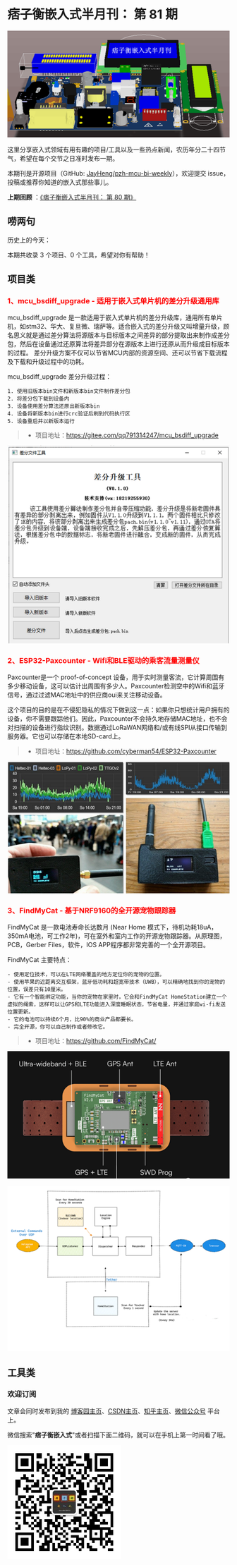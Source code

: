 # 痞子衡嵌入式半月刊： 第 81 期

![](https://raw.githubusercontent.com/JayHeng/pzh-mcu-bi-weekly/master/pics/pzh_mcu_bi_weekly.PNG)

这里分享嵌入式领域有用有趣的项目/工具以及一些热点新闻，农历年分二十四节气，希望在每个交节之日准时发布一期。

本期刊是开源项目（GitHub: [JayHeng/pzh-mcu-bi-weekly](https://github.com/JayHeng/pzh-mcu-bi-weekly)），欢迎提交 issue，投稿或推荐你知道的嵌入式那些事儿。

**上期回顾** ：[《痞子衡嵌入式半月刊： 第 80 期》](https://www.cnblogs.com/henjay724/p/17711448.html)

## 唠两句

历史上的今天：

本期共收录 3 个项目、0 个工具，希望对你有帮助！

## 项目类

### <font color="red">1、mcu_bsdiff_upgrade - 适用于嵌入式单片机的差分升级通用库</font>

mcu_bsdiff_upgrade 是一款适用于嵌入式单片机的差分升级库，通用所有单片机，如stm32、华大、复旦微、瑞萨等。适合嵌入式的差分升级又叫增量升级，顾名思义就是通过差分算法将源版本与目标版本之间差异的部分提取出来制作成差分包，然后在设备通过还原算法将差异部分在源版本上进行还原从而升级成目标版本的过程。 差分升级方案不仅可以节省MCU内部的资源空间、还可以节省下载流程及下载和升级过程中的功耗。

mcu_bsdiff_upgrade 差分升级过程：

```text
1. 使用旧版本bin文件和新版本bin文件制作差分包
2. 将差分包下载到设备内
3. 设备使用差分算法还原出新版本bin
4. 设备将新版本bin进行crc验证后刷到代码执行区
5. 设备重启并以新版本运行
```

> * 项目地址：https://gitee.com/qq791314247/mcu_bsdiff_upgrade

![](https://raw.githubusercontent.com/JayHeng/pzh-mcu-bi-weekly/master/pics/issue-081/mcu_bsdiff_upgrade.PNG)

### <font color="red">2、ESP32-Paxcounter - Wifi和BLE驱动的乘客流量测量仪</font>

Paxcounter是一个 proof-of-concept 设备，用于实时测量客流，它计算周围有多少移动设备，这可以估计出周围有多少人。Paxcounter检测空中的Wifi和蓝牙信号，通过过滤MAC地址中的供应商oui来关注移动设备。

这个项目的目的是在不侵犯隐私的情况下做到这一点：如果你只想统计用户拥有的设备，你不需要跟踪他们。因此，Paxcounter不会持久地存储MAC地址，也不会对扫描的设备进行指纹识别。数据通过LoRaWAN网络和/或有线SPI从接口传输到服务器。它也可以存储在本地SD-card上。

> * 项目地址：https://github.com/cyberman54/ESP32-Paxcounter

![](https://raw.githubusercontent.com/JayHeng/pzh-mcu-bi-weekly/master/pics/issue-081/ESP32-Paxcounter.PNG)

### <font color="red">3、FindMyCat - 基于NRF9160的全开源宠物跟踪器</font>

FindMyCat 是一款电池寿命长达数月 (Near Home 模式下，待机功耗18uA，350mA电池，可工作2年)，可在室外和室内工作的开源宠物跟踪器。从原理图，PCB，Gerber Files，软件，IOS APP程序都非常完善的一个全开源项目。

FindMyCat 主要特点：

```text
- 使用定位技术，可以在LTE网络覆盖的地方定位你的宠物的位置。
- 使用苹果的近距离交互框架，蓝牙低功耗和超宽带技术（UWB），可以精确地找到你的宠物的位置，误差只有10厘米。
- 它有一个智能绑定功能，当你的宠物在家里时，它会和FindMyCat HomeStation建立一个虚拟的绳索，这样可以让GPS和LTE功能进入深度睡眠状态，节省电量，并通过家庭wi-fi发送位置更新。
- 它的电池可以持续6个月，比90%的商业产品都要长。
- 完全开源，你可以自己制作或者修改它。
```

> * 项目地址：https://github.com/FindMyCat/

![](https://raw.githubusercontent.com/JayHeng/pzh-mcu-bi-weekly/master/pics/issue-081/FindMyCat.PNG)

![](https://raw.githubusercontent.com/JayHeng/pzh-mcu-bi-weekly/master/pics/issue-081/FindMyCat-Arch.PNG)

## 工具类



### 欢迎订阅

文章会同时发布到我的 [博客园主页](https://www.cnblogs.com/henjay724/)、[CSDN主页](https://blog.csdn.net/henjay724)、[知乎主页](https://www.zhihu.com/people/henjay724)、[微信公众号](http://weixin.sogou.com/weixin?type=1&query=痞子衡嵌入式) 平台上。

微信搜索"__痞子衡嵌入式__"或者扫描下面二维码，就可以在手机上第一时间看了哦。

![](https://raw.githubusercontent.com/JayHeng/pzhmcu-picture/master/wechat/pzhMcu_qrcode_258x258.jpg)

